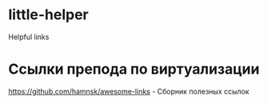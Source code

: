 # little-helper
Helpful links


# Ссылки препода по виртуализации
https://github.com/hamnsk/awesome-links - Сборник полезных ссылок
